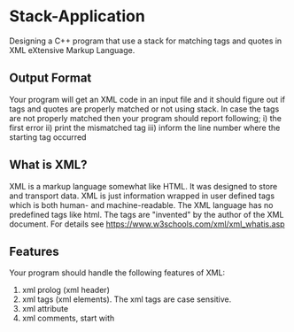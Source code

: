 # Stack-Application
Designing a C++ program that use a stack for matching tags and quotes in XML eXtensive Markup Language.

## Output Format
Your program will get an XML code in an input file and it should figure out if tags and quotes are properly matched or
not using stack. In case the tags are not properly matched then your program should report following;
i) the first error 
ii) print the mismatched tag
iii) inform the line number where the starting tag occurred


## What is XML?
XML is a markup language somewhat like HTML. It was designed to store and transport data. XML is just
information wrapped in user defined tags which is both human- and machine-readable. The XML language has no
predefined tags like html. The tags are "invented" by the author of the XML document. For details see
https://www.w3schools.com/xml/xml_whatis.asp

## Features
Your program should handle the following features of XML:
1. xml prolog (xml header)
2. xml tags (xml elements). The xml tags are case sensitive.
3. xml attribute
4. xml comments, start with <!-- and ends with -->